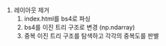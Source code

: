 
1. 레이아웃 제거
    1. index.html를 bs4로 파싱
    2. bs4를 이진 트리 구조로 변경 (np.ndarray)
    3. 중복 이진 트리 구조를 탐색하고 각각의 중복도를 판별